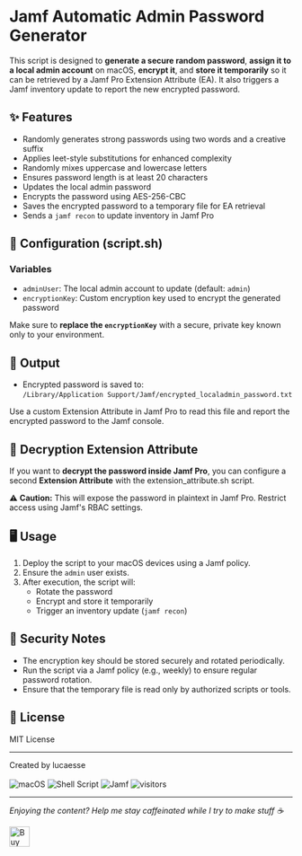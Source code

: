 # Jamf Automatic Admin Password Generator

This script is designed to **generate a secure random password**, **assign it to a local admin account** on macOS, **encrypt it**, and **store it temporarily** so it can be retrieved by a Jamf Pro Extension Attribute (EA). It also triggers a Jamf inventory update to report the new encrypted password.

## ✨ Features

- Randomly generates strong passwords using two words and a creative suffix
- Applies leet-style substitutions for enhanced complexity
- Randomly mixes uppercase and lowercase letters
- Ensures password length is at least 20 characters
- Updates the local admin password
- Encrypts the password using AES-256-CBC
- Saves the encrypted password to a temporary file for EA retrieval
- Sends a `jamf recon` to update inventory in Jamf Pro

## 🔧 Configuration (script.sh)

### Variables
- `adminUser`: The local admin account to update (default: `admin`)
- `encryptionKey`: Custom encryption key used to encrypt the generated password

Make sure to **replace the `encryptionKey`** with a secure, private key known only to your environment.

## 📂 Output

- Encrypted password is saved to:  
  `/Library/Application Support/Jamf/encrypted_localadmin_password.txt`

Use a custom Extension Attribute in Jamf Pro to read this file and report the encrypted password to the Jamf console.

## 🧩 Decryption Extension Attribute

If you want to **decrypt the password inside Jamf Pro**, you can configure a second **Extension Attribute** with the extension_attribute.sh script.

⚠️ **Caution:** This will expose the password in plaintext in Jamf Pro. Restrict access using Jamf's RBAC settings.

## 🖥️ Usage

1. Deploy the script to your macOS devices using a Jamf policy.
2. Ensure the `admin` user exists.
3. After execution, the script will:
   - Rotate the password
   - Encrypt and store it temporarily
   - Trigger an inventory update (`jamf recon`)

## 🔐 Security Notes

- The encryption key should be stored securely and rotated periodically.
- Run the script via a Jamf policy (e.g., weekly) to ensure regular password rotation.
- Ensure that the temporary file is read only by authorized scripts or tools.

## 📜 License

MIT License

---

Created by lucaesse <br /><br />
<img src="https://img.shields.io/badge/macOS-383838?logo=apple&logoColor=white" alt="macOS">
<img src="https://img.shields.io/badge/Shell_Script-%23121011.svg?logo=gnu-bash&logoColor=white" alt="Shell Script">
<img src="https://img.shields.io/badge/Jamf-002163?logo=devbox&logoColor=white" alt="Jamf">
![visitors](https://visitor-badge.laobi.icu/badge?page_id=lucaesse.Jamf-McNuggets)

<hr>
<p><i>Enjoying the content? Help me stay caffeinated while I try to make stuff ☕</i></p>
        <a href='https://ko-fi.com/N4N11G5OW8' target='_blank'><img height='36' style='border:0px;height:36px;' src='https://storage.ko-fi.com/cdn/kofi6.png?v=6' border='0' alt='Buy Me a Coffee at ko-fi.com' /></a>

